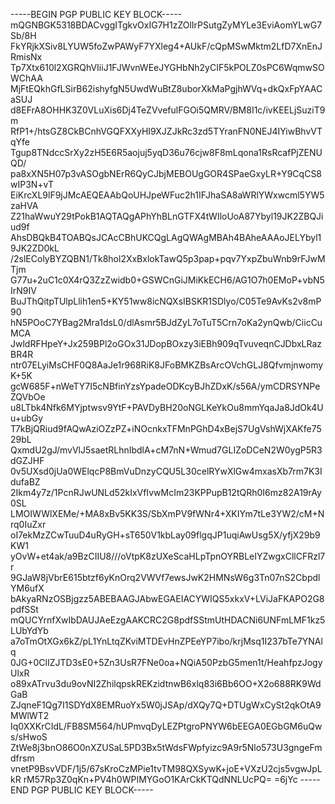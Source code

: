 <p>-----BEGIN PGP PUBLIC KEY BLOCK-----
mQGNBGK5318BDACvggITgkvOxIG7H1zZOlIrPSutgZyMYLe3EviAomYLwG7Sb/8H
FkYRjkXSiv8LYUW5foZwPAWyF7YXleg4+AUkF/cQpMSwMktm2LfD7XnEnJRmisNx
Tp7Xtx610l2XGRQhVIiiJ1FJWvnWEeJYGHbNh2yCIF5kPOLZ0sPC6WqmwSOWChAA
MjFtEQkhGfLSirB62ishyfgN5UwdWuBtZ8uborXkMaPgjhWVq+dkQxFpYAACaSUJ
d8EFrA8OHHK3Z0VLuXis6Dj4TeZVvefulFGOi5QMRV/BM8I1c/ivKEELjSuziT9m
RfP1+/htsGZ8CkBCnhVGQFXXyHI9XJZJkRc3zd5TYranFN0NEJ4IYiwBhvVTqYfe
Tgup8TNdccSrXy2zH5E6R5aojuj5yqD36u76cjw8F8mLqona1RsRcafPjZENUQD/
pa8xXN5H07p3vASOgbNErR6QyCJbjMEBOUgGOR4SPaeGxyLR+Y9CqCS8wIP3N+vT
EiKrcXL9lF9jJMcAEQEAAbQoUHJpeWFuc2h1IFJhaSA8aWRlYWxwcml5YW5zaHVA
Z21haWwuY29tPokB1AQTAQgAPhYhBLnGTFX4tWIloUoA87Ybyl19JK2ZBQJiud9f
AhsDBQkB4TOABQsJCAcCBhUKCQgLAgQWAgMBAh4BAheAAAoJELYbyl19JK2ZD0kL
/2slEColyBYZQBN1/Tk8hol2XxBxlokTawQ5p3pap+pqv7YxpZbuWnb9rFJwMTjm
G77u+2uC1c0X4rQ3ZzZwidb0+GSWCnGiJMiKkECH6/AG1O7h0EMoP+vbN5IrN9IV
BuJThQitpTUlpLlih1en5+KY51ww8icNQXsIBSKR1SDlyo/C05Te9AvKs2v8mP90
hN5POoC7YBag2Mra1dsL0/dlAsmr5BJdZyL7oTuT5Crn7oKa2ynQwb/CiicCuMCA
JwldRFHpeY+Jx259BPl2oGOx31JDopBOxzy3iEBh909qTvuveqnCJDbxLRazBR4R
ntr07ELyiMsCHF0Q8AaJe1r968RiK8JFoBMKZBsArcOVchGLJ8QfvmjnwomyK+5K
gcW685F+nWeTY7I5cNBfinYzsYpadeODKcyBJhZDxK/s56A/ymCDRSYNPeZQVbOe
u8LTbk4Nfk6MYjptwsv9YtF+PAVDyBH20oNGLKeYkOu8mmYqaJa8JdOk4Uu+ubGy
T7kBjQRiud9fAQwAziOZzPZ+iNOcnkxTFMnPGhD4xBejS7UgVshWjXAKfe7529bL
QxmdU2gJ/mvVlJ5saetRLhnIbdlA+cM7nN+Wmud7GLIZoDCeN2W0ygP5R3dGZJHF
0v5UXsd0jUa0WElqcP8BmVuDnzyCQU5L30celRYwXlGw4mxasXb7rm7K3IdufaBZ
2Ikm4y7z/1PcnRJwUNLd52kIxVfIvwMcIm23KPPupB12tQRh0I6mz82A19rAy0SL
LMOIWWlXEMe/+MA8xBv5KK3S/SbXmPV9fWNr4+XKIYm7tLe3YW2/cM+Nrq0IuZxr
oI7ekMzZCwTuuD4uRyGH+sT650V1kbLay09flgqJP1uqiAwUsg5X/yfjX29b9KW1
yOvW+et4ak/a9BzCIIU8///oVtpK8zUXeScaHLpTpnOYRBLeIYZwgxCllCFRzl7r
9GJaW8jVbrE615btzf6yKnOrq2VWVf7ewsJwK2HMNsW6g3Tn07nS2CbpdlYM6ufX
bAkyaRNzOSBjgzz5ABEBAAGJAbwEGAEIACYWIQS5xkxV+LViJaFKAPO2G8pdfSSt
mQUCYrnfXwIbDAUJAeEzgAAKCRC2G8pdfSStmUtHDACNi6UNFmLMF1kz5LUbYdYb
a7oTmOtXGx6kZ/pL1YnLtqZKviMTDEvHnZPEeYP7ibo/krjMsq1I237bTe7YNAlq
0JG+0ClIZJTD3sE0+5Zn3UsR7FNe0oa+NQiA50PzbG5men1t/HeahfpzJogyUlxR
o89xATrvu3du9ovNI2ZhilqpskREKzidtnwB6xlq83i6Bb6OO+X2o688RK9WdGaB
ZJqneF1Qg7I1SDYdX8EMRuoYx5W0jJSAp/dXQy7Q+DTUgWxCySt2qkOtA9MWlWT2
Iq0XXKrCIdL/FB8SM564/hUPmvqDyLEZPtgroPNYW6bEEGA0EGbGM6uQws/sHwoS
ZtWe8j3bnO86O0nXZUSaL5PD3Bx5tWdsFWpfyizc9A9r5Nlo573U3gngeFmdfrsm
vnetP9BsvVDF/1j5/67sKroCzMPie1tvTM98QXSywK+joE+VXzU2cjs5vgwJpLkR
rM57Rp3Z0qKn+PV4h0WPIMYGoO1KArCkKTQdNNLUcPQ=
=6jYc
-----END PGP PUBLIC KEY BLOCK-----</p>
